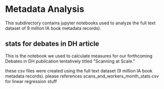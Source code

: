 # Metadata Analysis 
This subdirectory contains jupyter notebooks used to analyze the full text dataset of 9 million IA book metadata records). 
## stats for debates in DH article
This is the notebook we used to calculate measures for our forthcoming Debates in DH publication tentatively titled "Scanning at Scale." 


these csv files were created using the full text dataset (9 million IA book metadata records). 
please references scans_and_workers_month_stats.csv for linear regression stuff
